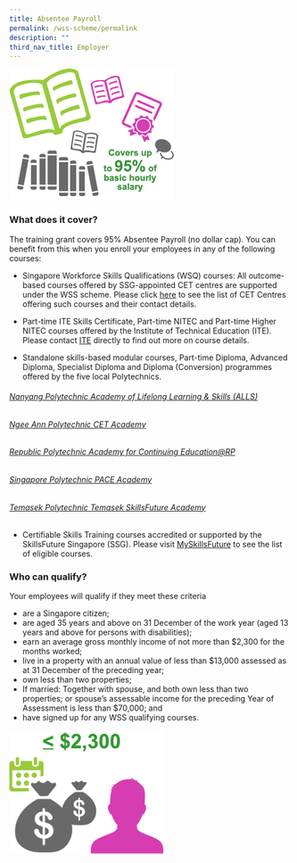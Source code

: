 ```yaml
---
title: Absentee Payroll
permalink: /wss-scheme/permalink
description: ""
third_nav_title: Employer
---
```

![](/images/WSS12.png)

### What does it cover?
The training grant covers 95% Absentee Payroll (no dollar cap). You can benefit from this when you enroll your employees in any of the following courses:

* Singapore Workforce Skills Qualifications (WSQ) courses: All outcome-based courses offered by SSG-appointed CET centres are supported under the WSS scheme. Please click [here](https://www.ssg.gov.sg/wsq/cet-centres.html) to see the list of CET Centres offering such courses and their contact details.

* Part-time ITE Skills Certificate, Part-time NITEC and Part-time Higher NITEC courses offered by the Institute of Technical Education (ITE). Please contact [ITE](https://www.ite.edu.sg/who-we-are/get-in-touch) directly to find out more on course details.

* Standalone skills-based modular courses, Part-time Diploma, Advanced Diploma, Specialist Diploma and Diploma (Conversion) programmes offered by the five local Polytechnics.
###### [Nanyang Polytechnic Academy of Lifelong Learning & Skills (ALLS)](https://www.nyp.edu.sg/admissions/lifelong-learners/centre-for-industry-and-lifelong-learning.html)
###### [Ngee Ann Polytechnic CET Academy](https://www.cet.np.edu.sg/)
###### [Republic Polytechnic Academy for Continuing Education@RP](https://www.rp.edu.sg/ace/home)
###### [Singapore Polytechnic PACE Academy](https://www.sp.edu.sg/pace)
###### [Temasek Polytechnic Temasek SkillsFuture Academy](https://www.tp.edu.sg/centres/temasek-skillsfuture-academy)



* Certifiable Skills Training courses accredited or supported by the SkillsFuture Singapore (SSG). Please visit [MySkillsFuture](https://www.myskillsfuture.gov.sg/content/portal/en/index.html) to see the list of eligible courses.

### Who can qualify?

Your employees will qualify if they meet these criteria

* are a Singapore citizen;
* are aged 35 years and above on 31 December of the work year (aged 13 years and above for persons with disabilities);
* earn an average gross monthly income of not more than $2,300 for the months worked;
* live in a property with an annual value of less than $13,000 assessed as at 31 December of the preceding year;
* own less than two properties;
* If married: Together with spouse, and both own less than two properties; or
spouse’s assessable income for the preceding Year of Assessment is less than $70,000; and
* have signed up for any WSS qualifying courses.

![](/images/WSS13.png)
